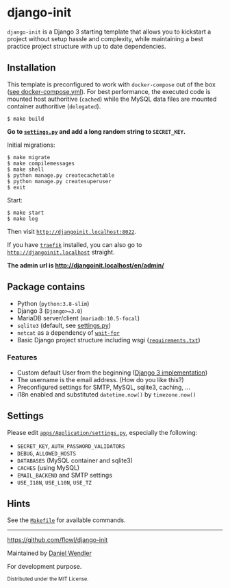
# django-init

`django-init` is a Django 3 starting template that allows you to kickstart a project without setup hassle and complexity, while maintaining a best practice project structure with up to date dependencies.


## Installation

This template is preconfigured to work with `docker-compose` out of the box ([see docker-compose.yml](docker-compose.yml)).
For best performance, the executed code is mounted host authoritive (`cached`) while the MySQL data files are mounted container authoritive (`delegated`). 

    $ make build
    
**Go to [`settings.py`](apps/Application/settings.py) and add a long random string to `SECRET_KEY`.**
    
Initial migrations:
    
    $ make migrate
    $ make compilemessages
    $ make shell
    $ python manage.py createcachetable
    $ python manage.py createsuperuser
    $ exit

Start:
    
    $ make start
    $ make log
    
Then visit [`http://djangoinit.localhost:8022`](http://djangoinit.localhost:8022).

If you have [`traefik`](traefik) installed, you can also go to [`http://djangoinit.localhost`](http://djangoinit.localhost) straight.

**The admin url is http://djangoinit.localhost/en/admin/** 

## Package contains

- Python (`python:3.8-slim`)
- Django 3 (`Django>=3.0`)
- MariaDB server/client (`mariadb:10.5-focal`)
- `sqlite3` (default, see [settings.py](apps/Application/settings.py))
- `netcat` as a dependency of [`wait-for`](https://github.com/eficode/wait-for)
- Basic Django project structure including wsgi ([`requirements.txt`](requirements.txt))

### Features

- Custom default User from the beginning ([Django 3 implementation](https://docs.djangoproject.com/en/3.0/topics/auth/customizing/#substituting-a-custom-user-model))
- The username is the email address. (How do you like this?)
- Preconfigured settings for SMTP, MySQL, sqlite3, caching, ...
- i18n enabled and substituted `datetime.now()` by `timezone.now()`

## Settings

Please edit [`apps/Application/settings.py`](apps/Application/settings.py), especially the following:

- `SECRET_KEY`, `AUTH_PASSWORD_VALIDATORS`
- `DEBUG`, `ALLOWED_HOSTS`
- `DATABASES` (MySQL container and sqlite3)
- `CACHES` (using MySQL)
- `EMAIL_BACKEND` and SMTP settings
- `USE_I18N`, `USE_L10N`, `USE_TZ`

## Hints

See the [`Makefile`](Makefile) for available commands.

---


https://github.com/flowl/django-init


Maintained by [Daniel Wendler](https://danielwendler.dev)

For development purpose.


<small>Distributed under the MIT License.</small>
